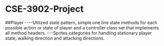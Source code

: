 # CSE-3902-Project

##Player
----Utilized state pattern, simple one line state methods for each possible action or state of player and a controller class set that implements all method headers. 
---Sprites categories for handling stationary player state, walking direction and attacking directions. 
